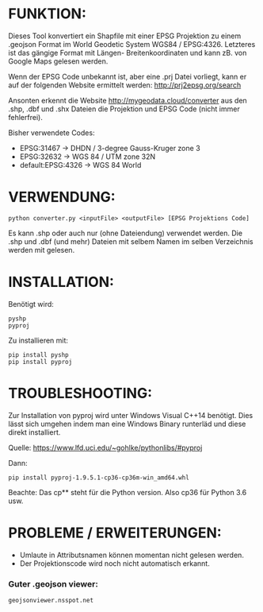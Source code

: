 # FUNKTION:
	
Dieses Tool konvertiert ein Shapfile mit einer EPSG Projektion zu 
einem .geojson Format im World Geodetic System WGS84 / EPSG:4326.
Letzteres ist das gängige Format mit Längen- Breitenkoordinaten und kann zB.
von Google Maps gelesen werden.

Wenn der EPSG Code unbekannt ist, aber eine .prj Datei vorliegt, kann er auf
der folgenden Website ermittelt werden:
http://prj2epsg.org/search

Ansonten erkennt die Website http://mygeodata.cloud/converter aus den .shp, .dbf 
und .shx Dateien die Projektion und EPSG Code (nicht immer fehlerfrei).

Bisher verwendete Codes:
- EPSG:31467 -> DHDN / 3-degree Gauss-Kruger zone 3 
- EPSG:32632 -> WGS 84 / UTM zone 32N
- default:EPSG:4326 -> WGS 84  World

# VERWENDUNG:
	
	python converter.py <inputFile> <outputFile> [EPSG Projektions Code]

Es kann <file>.shp oder auch nur <file> (ohne Dateiendung) verwendet werden.
Die .shp und .dbf (und mehr) Dateien mit selbem Namen im selben Verzeichnis
werden mit gelesen.

# INSTALLATION:
	
Benötigt wird: 

	pyshp
	pyproj

Zu installieren mit:

	pip install pyshp
	pip install pyproj

# TROUBLESHOOTING:
	
Zur Installation von pyproj wird unter Windows Visual C++14 benötigt. Dies
lässt sich umgehen indem man eine Windows Binary runterläd und diese direkt
installiert.

Quelle: https://www.lfd.uci.edu/~gohlke/pythonlibs/#pyproj

Dann: 

    pip install pyproj‑1.9.5.1‑cp36‑cp36m‑win_amd64.whl

Beachte:
Das cp** steht für die Python version. Also cp36 für Python 3.6 usw.


# PROBLEME / ERWEITERUNGEN:
	
- Umlaute in Attributsnamen können momentan nicht gelesen werden.
- Der Projektionscode wird noch nicht automatisch erkannt.


### Guter .geojson viewer:
	geojsonviewer.nsspot.net